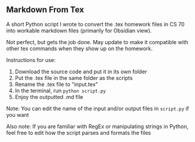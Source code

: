 ## Markdown From Tex

A short Python script I wrote to convert the .tex homework files in CS 70 into workable markdown files (primarily for Obsidian view).

Not perfect, but gets the job done.
May update to make it compatible with other tex commands when they show up on the homework.

Instructions for use:
1. Download the source code and put it in its own folder
2. Put the .tex file in the same folder as the scripts
3. Rename the .tex file to "input.tex"
4. In the terminal, run `python script.py`
5. Enjoy the outputted .md file

Note: You can edit the name of the input and/or output files in `script.py` if you want

Also note: If you are familiar with RegEx or manipulating strings in Python, feel free to edit how the script parses and formats the files
